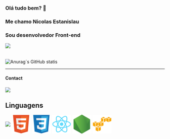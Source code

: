 ### Olá tudo bem? 👋

### Me chamo Nicolas Estanislau

### Sou desenvolvedor Front-end

<div>

  <img height="180em" src="https://github-readme-stats.vercel.app/api/top-langs/?username=nicolasestanislau&layout=compact&theme=tokyonight"/>

  </div>

<br/>

![Anurag´s GitHub statis](https://github-readme-stats.vercel.app/api?username=nicolasestanislau&show_icons=true&theme=tokyonight)

---

#### Contact

<a href="https://www.linkedin.com/in/nicolas-estanislau-048928175/" target="_blank">
  <img src="https://cdn.jsdelivr.net/gh/devicons/devicon/icons/linkedin/linkedin-original.svg" align="center" heigth="50" width="60" />
</a>

## Linguagens

<div>
    <img src="https://cdn.jsdelivr.net/gh/devicons/devicon/icons/devicon/devicon-original.svg" align="center" heigth="50" width="60" />
    <img src="https://raw.githubusercontent.com/devicons/devicon/55609aa5bd817ff167afce0d965585c92040787a/icons/html5/html5-original.svg" align="center" heigth="50" width="60" />
    <img src="
    https://raw.githubusercontent.com/devicons/devicon/55609aa5bd817ff167afce0d965585c92040787a/icons/css3/css3-original.svg" align="center" heigth="50" width="60"/>
    <img src="
    https://raw.githubusercontent.com/devicons/devicon/55609aa5bd817ff167afce0d965585c92040787a/icons/react/react-original.svg" align="center" heigth="50" width="60"/>
    <img src="
    https://raw.githubusercontent.com/devicons/devicon/55609aa5bd817ff167afce0d965585c92040787a/icons/nodejs/nodejs-original.svg" align="center" heigth="50" width="60"/>
    <img src="
    https://raw.githubusercontent.com/devicons/devicon/55609aa5bd817ff167afce0d965585c92040787a/icons/amazonwebservices/amazonwebservices-original.svg" align="center" heigth="50" width="60"/>
</div>
